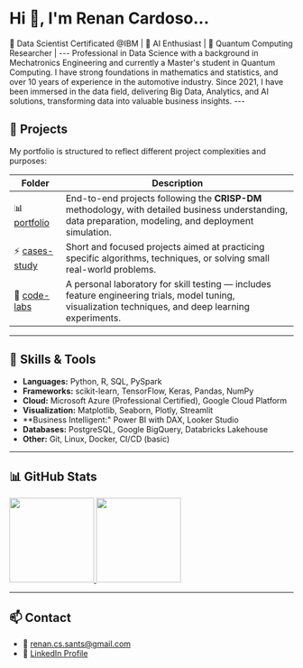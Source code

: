 <h1 align="left">Hi 👋, I'm Renan Cardoso...</h1>
🎯 Data Scientist Certificated @IBM | 🤖 AI Enthusiast | 🧠 Quantum Computing Researcher |
---
Professional in Data Science with a background in Mechatronics Engineering and currently a Master's student in Quantum Computing. I have strong foundations in mathematics and statistics, and over 10 years of experience in the automotive industry. Since 2021, I have been immersed in the data field, delivering Big Data, Analytics, and AI solutions, transforming data into valuable business insights.
---

## 🚀 Projects

My portfolio is structured to reflect different project complexities and purposes:

|      Folder      | Description |
|------------------|-------------|
| 📊 [portfolio](./projetos_longos) | End-to-end projects following the **CRISP-DM** methodology, with detailed business understanding, data preparation, modeling, and deployment simulation. |
| ⚡ [cases-study](https://reynancs.github.io/cases-study/) | Short and focused projects aimed at practicing specific algorithms, techniques, or solving small real-world problems. |
| 🧪 [code-labs](https://github.com/reynancs/code-lab) | A personal laboratory for skill testing — includes feature engineering trials, model tuning, visualization techniques, and deep learning experiments. |

---

## 🧠 Skills & Tools
- **Languages:** Python, R, SQL, PySpark  
- **Frameworks:** scikit-learn, TensorFlow, Keras, Pandas, NumPy  
- **Cloud:** Microsoft Azure (Professional Certified), Google Cloud Platform  
- **Visualization:** Matplotlib, Seaborn, Plotly, Streamlit
- **Business Intelligent:" Power BI with DAX, Looker Studio  
- **Databases:** PostgreSQL, Google BigQuery, Databricks Lakehouse  
- **Other:** Git, Linux, Docker, CI/CD (basic)  

---

## 📊 GitHub Stats
<p align="left">
<a href="https://github.com/reynancs">
  <img height="150em" src="https://github-readme-stats-eight-theta.vercel.app/api?username=reynancs&show_icons=true&theme=transparent&include_all_commits=true&count_private=true"/>
  <img height="150em" src="https://github-readme-stats-eight-theta.vercel.app/api/top-langs/?username=reynancs&layout=compact&langs_count=8&theme=transparent"/>
</a>
</p>

---

## 📫 Contact
- 📧 renan.cs.sants@gmail.com  
- 💼 [LinkedIn Profile](https://www.linkedin.com/in/renan-cardoso-8323b151/)
